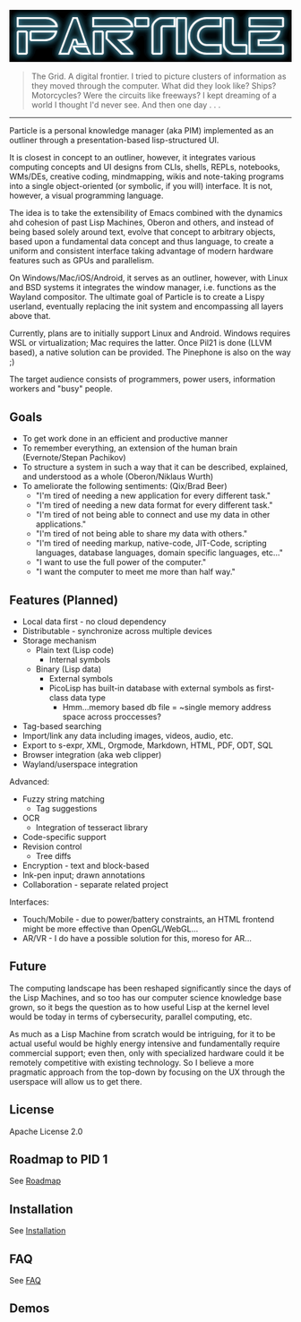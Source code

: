 ![PARTICLE](https://github.com/Seteeri/Particle/blob/master/art/particle.png)

> The Grid. A digital frontier. I tried to picture clusters of
information as they moved through the computer. What did they look like?
 Ships? Motorcycles? Were the circuits like freeways? I kept dreaming of
  a world I thought I'd never see. And then one day . . .

---

Particle is a personal knowledge manager (aka PIM) implemented as an outliner through a presentation-based lisp-structured UI.

It is closest in concept to an outliner, however, it integrates various computing concepts and UI designs from CLIs, shells, REPLs, notebooks, WMs/DEs, creative coding, mindmapping, wikis and note-taking programs into a single object-oriented (or symbolic, if you will) interface. It is not, however, a visual programming language.

The idea is to take the extensibility of Emacs combined with the dynamics ahd cohesion of past Lisp Machines, Oberon and others, and instead of being based solely around text, evolve that concept to arbitrary objects, based upon a fundamental data concept and thus language, to create a uniform and consistent interface taking advantage of modern hardware features such as GPUs and parallelism.

On Windows/Mac/iOS/Android, it serves as an outliner, however, with Linux and BSD systems it integrates the window manager, i.e. functions as the Wayland compositor. The ultimate goal of Particle is to create a Lispy userland, eventually replacing the init system and encompassing all layers above that.

Currently, plans are to initially support Linux and Android. Windows requires WSL or virtualization; Mac requires the latter. Once Pil21 is done (LLVM based), a native solution can be provided. The Pinephone is also on the way ;)

The target audience consists of programmers, power users, information workers and "busy" people.

## Goals

* To get work done in an efficient and productive manner
* To remember everything, an extension of the human brain (Evernote/Stepan Pachikov)
* To structure a system in such a way that it can be described, explained, and understood as a whole (Oberon/Niklaus Wurth)
* To ameliorate the following sentiments: (Qix/Brad Beer)
  * "I'm tired of needing a new application for every different task."
  * "I'm tired of needing a new data format for every different task."
  * "I'm tired of not being able to connect and use my data in other applications."
  * "I'm tired of not being able to share my data with others."
  * "I'm tired of needing markup, native-code, JIT-Code, scripting languages, database languages, domain specific languages, etc..."
  * "I want to use the full power of the computer."
  * "I want the computer to meet me more than half way."

## Features (Planned)

* Local data first - no cloud dependency
* Distributable - synchronize across multiple devices
* Storage mechanism
  * Plain text (Lisp code)
    * Internal symbols
  * Binary (Lisp data)
    * External symbols 
    * PicoLisp has built-in database with external symbols as first-class data type
      * Hmm...memory based db file = ~single memory address space across proccesses?
* Tag-based searching
* Import/link any data including images, videos, audio, etc.
* Export to s-expr, XML, Orgmode, Markdown, HTML, PDF, ODT, SQL
* Browser integration (aka web clipper)
* Wayland/userspace integration


Advanced:


* Fuzzy string matching
  * Tag suggestions
* OCR
  * Integration of tesseract library
* Code-specific support
* Revision control
  * Tree diffs
* Encryption - text and block-based
* Ink-pen input; drawn annotations
* Collaboration - separate related project


Interfaces:

* Touch/Mobile - due to power/battery constraints, an HTML frontend might be more effective than OpenGL/WebGL...
* AR/VR - I do have a possible solution for this, moreso for AR...

## Future

The computing landscape has been reshaped significantly since the days of the Lisp Machines, and so too has our computer science knowledge base grown, so it begs the question as to how useful Lisp at the kernel level would be today in terms of cybersecurity, parallel computing, etc.

As much as a Lisp Machine from scratch would be intriguing, for it to be actual useful would be highly energy intensive and fundamentally require commercial support; even then, only with specialized hardware could it be remotely competitive with existing technology. So I believe a more pragmatic approach from the top-down by focusing on the UX through the userspace will allow us to get there.

## License

Apache License 2.0

## Roadmap to PID 1

See [Roadmap](https://github.com/Seteeri/Particle/tree/master/doc/ROADMAP.md)

## Installation

See [Installation](https://github.com/Seteeri/Particle/tree/master/doc/ROADMAP.md)

## FAQ

See [FAQ](https://github.com/Seteeri/Particle/tree/master/doc/FAQ.md)

## Demos
